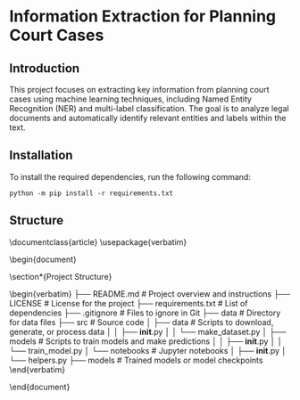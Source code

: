 # Information Extraction for Planning Court Cases

## Introduction
This project focuses on extracting key information from planning court cases using machine learning techniques, including Named Entity Recognition (NER) and multi-label classification. The goal is to analyze legal documents and automatically identify relevant entities and labels within the text.

## Installation
To install the required dependencies, run the following command:

```
python -m pip install -r requirements.txt
```
## Structure 

\documentclass{article}
\usepackage{verbatim}

\begin{document}

\section*{Project Structure}

\begin{verbatim}
├── README.md               # Project overview and instructions
├── LICENSE                 # License for the project
├── requirements.txt        # List of dependencies
├── .gitignore              # Files to ignore in Git
├── data                    # Directory for data files
├── src                     # Source code
│   ├── data                # Scripts to download, generate, or process data
│   │   ├── __init__.py
│   │   └── make_dataset.py
│   ├── models              # Scripts to train models and make predictions
│   │   ├── __init__.py
│   │   └── train_model.py
│   └── notebooks           # Jupyter notebooks
│       ├── __init__.py
│       └── helpers.py
├── models                  # Trained models or model checkpoints
\end{verbatim}

\end{document}
